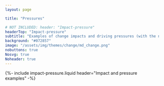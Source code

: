 ```yaml
---
layout: page

title: "Pressures"

# NOT INCLUDED: header: "Impact-pressure"
headerTop: "Impact-pressure"
subtitle: "Examples of change impacts and driving pressures (with the notation impact (pressure)) from different countries and regions." 
background: "#072857"
image: "/assets/img/themes/change/md_change.png"
nobuttons: true
Nosvg: true
Noheader: true
---
```


{%-
include impact-pressure.liquid
header="Impact and pressure examples"
-%}
